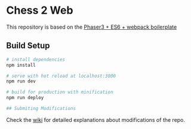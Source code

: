 # Chess 2 Web

This repository is based on the [Phaser3 + ES6 + webpack boilerplate](https://github.com/nkholski/phaser3-es6-webpack)

## Build Setup

``` bash
# install dependencies
npm install

# serve with hot reload at localhost:3000
npm run dev

# build for production with minification
npm run deploy

## Submiting Modifications 
```

Check the [wiki](https://github.com/sudo-cho/chess2Web/wiki/Chess2web-rules-for-modifications) for detailed explanations about modifications of the repo.
